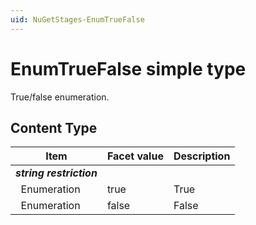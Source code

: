```yaml
---
uid: NuGetStages-EnumTrueFalse
---
```


# EnumTrueFalse simple type

True/false enumeration.

## Content Type

|Item|Facet value|Description|
|--- |--- |--- |
|***string restriction***|||
|&nbsp;&nbsp;Enumeration|true|True|
|&nbsp;&nbsp;Enumeration|false|False|

